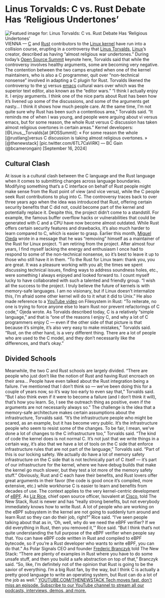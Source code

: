 # Linus Torvalds: C vs. Rust Debate Has ‘Religious Undertones’
![Featued image for: Linus Torvalds: C vs. Rust Debate Has ‘Religious Undertones’](https://cdn.thenewstack.io/media/2024/09/36a0458b-ahmed-nxtgbruyq34-unsplash-1024x683.jpg)
VIENNA —
[C](https://thenewstack.io/can-darpas-tractor-pull-c-to-rust-for-memory-safe-overhaul/) and [Rust](https://thenewstack.io/rust-growing-fastest-but-javascript-reigns-supreme/) contributors to the [Linux kernel](https://thenewstack.io/rust-in-the-linux-kernel-by-2023-linus-torvalds-predicts/) have run into a collision course, erupting in a controversy that [Linus Torvalds](https://www.linkedin.com/in/linustorvalds/), [Linux](https://thenewstack.io/rust-in-the-linux-kernel/)’s creator, described as having “almost religious war undertones.” During today’s [Open Source Summit](https://events.linuxfoundation.org/open-source-summit-europe/) keynote here, Torvalds said that while the controversy involves healthy arguments, some are becoming very negative.
The contention between the two camps erupted when one of the kernel maintainers, who is also a C programmer, quit over “non-technical nonsense” involved in adapting a C plugin for Rust.
Torvalds likened the controversy to the
[vi](https://thenewstack.io/get-to-know-vi-a-text-editor-for-the-ages/) versus [emacs](https://www.gnu.org/software/emacs/) cultural wars over which was the superior text editor, also known as the “editor wars.”
“I think I actually enjoy it. I enjoy arguments. I think one of the nice parts about Rust has been how it’s livened up some of the discussions, and some of the arguments get nasty… I think it shows how much people care. At the same time, I’m not quite sure why Rust has been such a contentious area,” Torvalds said. “It reminds me of when I was young, and people were arguing about vi versus emacs, but for some reason, the whole Rust versus C discussion has taken almost religious overtones in certain areas.”
Kernel developers:
[@Linus__Torvalds]at [#OSSummit]: « For some reason the whole [@rustlang]versus C discussion is taking almost religious overtones. » [@thenewstack] [pic.twitter.com/6TL7CaViRK]
— BC Gain (@bcamerongain)
[September 16, 2024]
## Cultural Clash
At issue is a cultural clash between the C language and the Rust language when it comes to submitting changes across language boundaries. Modifying something that’s a C interface on behalf of Rust people might make sense from the Rust point of view (and vice versa), while the C people seek Rust contributions to plug into C.
The controversy traces back to over three years ago when the idea was introduced that Rust, offering certain security benefits that C did not, could become part of the kernel and potentially replace it. Despite this, the project didn’t come to a standstill.
For example, the famous buffer overflow hacks or vulnerabilities that could be generated with C and a CPU have now become almost outdated. While Rust offers certain security features and drawbacks, it’s also much harder to learn compared to C, which is easier to grasp.
Earlier this month,
[Miguel Ojeda](https://github.com/ojeda) wrote in a message that he was “removing” himself as a maintainer of the Rust for Linux project.
“I am retiring from the project. After almost four years, I find myself lacking the energy and enthusiasm I once had to respond to some of the non-technical nonsense, so it’s best to leave it up to those who still have it in them.
“To the Rust for Linux team: thank you, you are great. It was a pleasure working with you all; the times we spent discussing technical issues, finding ways to address soundness holes, etc., were something I always enjoyed and looked forward to. I count myself lucky to have collaborated with such a talented and friendly group.
“I wish all the success to the project. I truly believe the future of kernels is with memory-safe languages. I am no visionary, but if Linux doesn’t internalize this, I’m afraid some other kernel will do to it what it did to Unix.”
He also made reference to a
[YouTube video](https://www.youtube.com/watch?v=WiPp9YEBV0Q&t=1529s&ab_channel=TheLinuxFoundation) on Filesystem in Rust: “To reiterate, no one is trying to force anyone else to learn Rust nor prevent refactorings of C code,” Ojeda wrote.
As Torvalds described today, C is a relatively “simple language,” and that is “one of the reasons I enjoy C, and why a lot of C programmers enjoy C — even if the other side of that picture is that because it’s simple, it’s also very easy to make mistakes,” Torvalds said. “Rust, on the other hand, is a very different thing. There are a lot of people who are used to the C model, and they don’t necessarily like the differences, and that’s okay.”
## Divided Schools
Meanwhile, the two C and Rust schools are largely divided. “There are people who just don’t like the notion of Rust and having Rust encroach on their area… People have even talked about the Rust integration being a failure. I’ve mentioned that I don’t think so — we’ve been doing this for a couple of years now, so it’s way too early to even say that,” Torvalds said. “But I also think even if it were to become a failure (and I don’t think it will), that’s how you learn. So, I see the outreach thing as positive, even if the arguments are not necessarily always so.”
The challenge is the idea that a memory-safe architecture makes certain assumptions about the infrastructure, Torvalds said. “It’s the infrastructure people who might be scared, as an example, but it has become very public. It’s the infrastructure people who seem to resist some of the changes. To be fair, I mean, we’ve done a lot of changes to the C infrastructure too,” Torvalds said. “The kind of code the kernel does is not normal C. It’s not just that we write things in a certain way, it’s also that we have a lot of tools on the C side that enforce infrastructure rules that are not part of the language,” Torvalds said. “Part of this is our locking safety. We actually do have a lot of memory safety infrastructure on the C side that is not technically part of C itself — it’s part of our infrastructure for the kernel, where we have debug builds that make the kernel go much slower, but they test a lot more of the memory safety stuff.”
Obviously, Rust and C each have their benefits, and Rust lovers offer great arguments in their favor (the code is good once it’s compiled, more extensive, etc.) while workhorse C is easier to learn and benefits from decades of use. The context applies to the very kernel-centric development of
[eBPF](https://thenewstack.io/what-is-ebpf/).
As
[Liz Rice,](https://uk.linkedin.com/in/lizrice) chief open source officer, Isovalent at [Cisco](http://cisco.com/?utm_content=inline+mention), told The New Stack, Rust is newer and has “really strong benefits, but not everybody immediately knows how to write Rust. A lot of people who are working on the eBPF subsystem in the kernel are not going to suddenly turn around and learn Rust so they can do their job, right?” Rice said. “I’ve seen people talking about that as in, ‘Oh, well, why do we need the eBPF verifier? If we did everything in Rust, then you removed it,’” Rice said. “But I think that’s not quite understanding the full purpose of the eBPF verifier when people say that. You can have eBPF code written in Rust and compiled to eBPF bytecode, so if you’re a Rust developer who wants to write eBPF, you can do that.”
As Polar Signals CEO and founder
[Frederic Branczyk](https://de.linkedin.com/in/frederic-branczyk) told The New Stack: “There are plenty of examples in Rust where you have to do some unsafe stuff, and then you build a safe abstraction on top of that,” Branczyk said. “So, like, I’m definitely not of the opinion that Rust is going to be the savior of everything. I’m a big Rust fan, by the way, but I think C is actually a pretty good language to write an operating system, but Rust can do a lot of the job as well.” [
YOUTUBE.COM/THENEWSTACK
Tech moves fast, don't miss an episode. Subscribe to our YouTube
channel to stream all our podcasts, interviews, demos, and more.
](https://youtube.com/thenewstack?sub_confirmation=1)